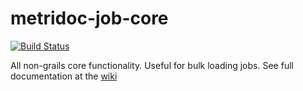 metridoc-job-core
=================
[![Build Status](https://drone.io/github.com/metridoc/metridoc-job-core/status.png)](https://drone.io/github.com/metridoc/metridoc-job-core/latest)

All non-grails core functionality.  Useful for bulk loading jobs.  See full documentation at the [wiki](https://github.com/metridoc/metridoc-wiki/wiki)
